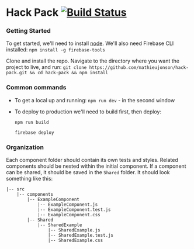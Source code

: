 # Hack Pack [![Build Status](https://travis-ci.org/mathieujonson/hack-pack.svg?branch=master)](https://travis-ci.org/mathieujonson/hack-pack)

### Getting Started

To get started, we'll need to install [node](https://nodejs.org/en/download/).  We'll also need Firebase CLI installed:
  `npm install -g firebase-tools`

Clone and install the repo.  Navigate to the directory where you want the project to live, and run:
  `git clone https://github.com/mathieujonson/hack-pack.git && cd hack-pack && npm install`


### Common commands

- To get a local up and running:
  `npm run dev` -     in the second window

- To deploy to production we'll need to build first, then deploy:

  `npm run build`

  `firebase deploy`

### Organization

Each component folder should contain its own tests and styles.  Related components should be nested within the initial component.  If a component can be shared, it should be saved in the `Shared` folder.  It should look something like this:

```
|-- src
    |-- components
        |-- ExampleComponent
            |-- ExampleComponent.js
            |-- ExampleComponent.test.js
            |-- ExampleComponent.css
        |-- Shared
            |-- SharedExample
                |-- SharedExample.js
                |-- SharedExample.test.js
                |-- SharedExample.css
```